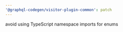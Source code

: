 ```yaml
---
'@graphql-codegen/visitor-plugin-common': patch
---
```


avoid using TypeScript namespace imports for enums
